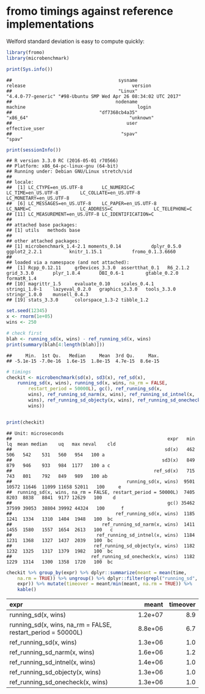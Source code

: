 

# fromo timings against reference implementations

Welford standard deviation is easy to compute quickly:




```r
library(fromo)
library(microbenchmark)

print(Sys.info())
```

```
##                                       sysname                                       release                                       version 
##                                       "Linux"                            "4.4.0-77-generic" "#98-Ubuntu SMP Wed Apr 26 08:34:02 UTC 2017" 
##                                      nodename                                       machine                                         login 
##                                "df7368cb4a35"                                      "x86_64"                                     "unknown" 
##                                          user                                effective_user 
##                                        "spav"                                        "spav"
```

```r
print(sessionInfo())
```

```
## R version 3.3.0 RC (2016-05-01 r70566)
## Platform: x86_64-pc-linux-gnu (64-bit)
## Running under: Debian GNU/Linux stretch/sid
## 
## locale:
##  [1] LC_CTYPE=en_US.UTF-8       LC_NUMERIC=C               LC_TIME=en_US.UTF-8        LC_COLLATE=en_US.UTF-8     LC_MONETARY=en_US.UTF-8   
##  [6] LC_MESSAGES=en_US.UTF-8    LC_PAPER=en_US.UTF-8       LC_NAME=C                  LC_ADDRESS=C               LC_TELEPHONE=C            
## [11] LC_MEASUREMENT=en_US.UTF-8 LC_IDENTIFICATION=C       
## 
## attached base packages:
## [1] utils   methods base   
## 
## other attached packages:
## [1] microbenchmark_1.4-2.1 moments_0.14           dplyr_0.5.0            ggplot2_2.2.1          knitr_1.15.1           fromo_0.1.3.6660      
## 
## loaded via a namespace (and not attached):
##  [1] Rcpp_0.12.11     grDevices_3.3.0  assertthat_0.1   R6_2.1.2         grid_3.3.0       plyr_1.8.4       DBI_0.6-1        gtable_0.2.0     formatR_1.4     
## [10] magrittr_1.5     evaluate_0.10    scales_0.4.1     stringi_1.0-1    lazyeval_0.2.0   graphics_3.3.0   tools_3.3.0      stringr_1.0.0    munsell_0.4.3   
## [19] stats_3.3.0      colorspace_1.3-2 tibble_1.2
```

```r
set.seed(12345)
x <- rnorm(1e+05)
wins <- 250

# check first
blah <- running_sd(x, wins) - ref_running_sd(x, wins)
print(summary(blah[4:length(blah)]))
```

```
##     Min.  1st Qu.   Median     Mean  3rd Qu.     Max. 
## -5.1e-15 -7.0e-16  1.6e-15  1.8e-15  4.7e-15  8.6e-15
```

```r
# timings
checkit <- microbenchmark(sd(x), sd3(x), ref_sd(x), 
    running_sd(x, wins), running_sd(x, wins, na_rm = FALSE, 
        restart_period = 50000L), gc(), ref_running_sd(x, 
        wins), ref_running_sd_narm(x, wins), ref_running_sd_intnel(x, 
        wins), ref_running_sd_objecty(x, wins), ref_running_sd_onecheck(x, 
        wins))


print(checkit)
```

```
## Unit: microseconds
##                                                         expr   min    lq  mean median    uq   max neval    cld
##                                                        sd(x)   462   506   542    531   560   954   100 a     
##                                                       sd3(x)   849   879   946    933   984  1177   100 a c   
##                                                    ref_sd(x)   715   743   801    792   849   989   100 ab    
##                                          running_sd(x, wins)  9501 10572 11646  11099 11658 52011   100     e 
##  running_sd(x, wins, na_rm = FALSE, restart_period = 50000L)  7405  8203  8838   8841  9177 12629   100    d  
##                                                         gc() 35462 37599 39053  38804 39992 44324   100      f
##                                      ref_running_sd(x, wins)  1185  1241  1334   1310  1404  1948   100  bc   
##                                 ref_running_sd_narm(x, wins)  1411  1455  1580   1557  1654  2613   100   c   
##                               ref_running_sd_intnel(x, wins)  1184  1231  1368   1327  1437  2039   100  bc   
##                              ref_running_sd_objecty(x, wins)  1182  1232  1325   1317  1379  1982   100  bc   
##                             ref_running_sd_onecheck(x, wins)  1182  1229  1314   1300  1358  1720   100  bc
```

```r
checkit %>% group_by(expr) %>% dplyr::summarize(meant = mean(time, 
    na.rm = TRUE)) %>% ungroup() %>% dplyr::filter(grepl("running_sd", 
    expr)) %>% mutate(timeover = meant/min(meant, na.rm = TRUE)) %>% 
    kable()
```



|expr                                                        |   meant| timeover|
|:-----------------------------------------------------------|-------:|--------:|
|running_sd(x, wins)                                         | 1.2e+07|      8.9|
|running_sd(x, wins, na_rm = FALSE, restart_period = 50000L) | 8.8e+06|      6.7|
|ref_running_sd(x, wins)                                     | 1.3e+06|      1.0|
|ref_running_sd_narm(x, wins)                                | 1.6e+06|      1.2|
|ref_running_sd_intnel(x, wins)                              | 1.4e+06|      1.0|
|ref_running_sd_objecty(x, wins)                             | 1.3e+06|      1.0|
|ref_running_sd_onecheck(x, wins)                            | 1.3e+06|      1.0|


